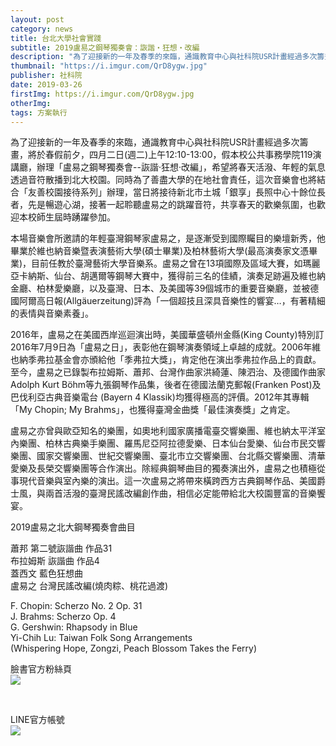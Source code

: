 ```yaml
---
layout: post
category: news
title: 台北大學社會實踐
subtitle: 2019盧易之鋼琴獨奏會：詼諧‧狂想‧改編
description: "為了迎接新的一年及春季的來臨，通識教育中心與社科院USR計畫經過多次籌畫，將於春假前夕，四月二日(週二)上午12:10-13:00，假本校公共事務學院119演講廳，辦理「盧易之鋼琴獨奏會--詼諧‧狂想‧改編」，希望將春天活潑、年輕的氣息透過音符散播到北大校園。同時為了善盡大學的在地社會責任，這次音樂會也將結合「友善校園接待系列」辦理，當日將接待新北市土城「銀享」長照中心十餘位長者，先是暢遊心湖，接著一起聆聽盧易之的跳躍音符，共享春天的歡樂氛圍，也歡迎本校師生屆時踴躍參加。..."
thumbnail: "https://i.imgur.com/QrD8ygw.jpg"
publisher: 社科院
date: 2019-03-26
firstImg: https://i.imgur.com/QrD8ygw.jpg
otherImg:
tags: 方案執行
---
```


為了迎接新的一年及春季的來臨，通識教育中心與社科院USR計畫經過多次籌畫，將於春假前夕，四月二日(週二)上午12:10-13:00，假本校公共事務學院119演講廳，辦理「盧易之鋼琴獨奏會--詼諧‧狂想‧改編」，希望將春天活潑、年輕的氣息透過音符散播到北大校園。同時為了善盡大學的在地社會責任，這次音樂會也將結合「友善校園接待系列」辦理，當日將接待新北市土城「銀享」長照中心十餘位長者，先是暢遊心湖，接著一起聆聽盧易之的跳躍音符，共享春天的歡樂氛圍，也歡迎本校師生屆時踴躍參加。

本場音樂會所邀請的年輕臺灣鋼琴家盧易之，是逐漸受到國際矚目的樂壇新秀，他畢業於維也納音樂暨表演藝術大學(碩士畢業)及柏林藝術大學(最高演奏家文憑畢業)，目前任教於臺灣藝術大學音樂系。盧易之曾在13項國際及區域大賽，如瑪麗亞卡納斯、仙台、胡邁爾等鋼琴大賽中，獲得前三名的佳績，演奏足跡遍及維也納金廳、柏林愛樂廳，以及臺灣、日本、及美國等39個城市的重要音樂廳，並被德國阿爾高日報(Allgäuerzeitung)評為「一個超技且深具音樂性的響宴…，有著精細的表情與音樂素養」。

2016年，盧易之在美國西岸巡迴演出時，美國華盛頓州金縣(King County)特別訂2016年7月9日為「盧易之日」，表彰他在鋼琴演奏領域上卓越的成就。2006年維也納季弗拉基金會亦頒給他「季弗拉大獎」，肯定他在演出季弗拉作品上的貢獻。至今，盧易之已錄製布拉姆斯、蕭邦、台灣作曲家洪綺蓮、陳泗治、及德國作曲家 Adolph Kurt Böhm等九張鋼琴作品集，後者在德國法蘭克郵報(Franken Post)及巴伐利亞古典音樂電台 (Bayern 4 Klassik)均獲得極高的評價。2012年其專輯「My Chopin; My Brahms」，也獲得臺灣金曲獎「最佳演奏獎」之肯定。

盧易之亦曾與歐亞知名的樂團，如奧地利國家廣播電臺交響樂團、維也納太平洋室內樂團、柏林古典樂手樂團、羅馬尼亞阿拉德愛樂、日本仙台愛樂、仙台市民交響樂團、國家交響樂團、世紀交響樂團、臺北市立交響樂團、台北縣交響樂團、清華愛樂及長榮交響樂團等合作演出。除經典鋼琴曲目的獨奏演出外，盧易之也積極從事現代音樂與室內樂的演出。這一次盧易之將帶來橫跨西方古典鋼琴作品、美國爵士風，與兩首活潑的臺灣民謠改編創作曲，相信必定能帶給北大校園豐富的音樂饗宴。

<p>
2019盧易之北大鋼琴獨奏會曲目
</p>

蕭邦 第二號詼諧曲 作品31 <br/>
布拉姆斯 詼諧曲 作品4 <br/>
蓋西文 藍色狂想曲 <br/>
盧易之 台灣民謠改編(燒肉粽、桃花過渡)  <br/>

F. Chopin: Scherzo No. 2 Op. 31 <br/>
J. Brahms: Scherzo Op. 4 <br/>
G. Gershwin: Rhapsody in Blue <br/>
Yi-Chih Lu: Taiwan Folk Song Arrangements <br/>
(Whispering Hope, Zongzi, Peach Blossom Takes the Ferry) <br/>

臉書官方粉絲頁 <br/>
<img src="https://i.imgur.com/o5KqRBB.png"> <br/>

<br/>

LINE官方帳號 <br/>
<img src="https://i.imgur.com/MWGT2pV.png">
